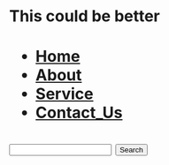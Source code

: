 <h1> This could be better <h1>

<!DOCTYPE html>

<head>
</head>

<body>
	<nav class="navbar background">
		<ul class="nav-list">
			<li><a href="#home">Home</a></li>
			<li><a href="#home">About</a></li>
			<li><a href="#home">Service</a></li>
			<li><a href="#home">Contact_Us</a></li>
		</ul>
		<div class="rightNav">
			<input type="text" name="search" id="search">
			<button class="btn btn-sm">Search</button>
		</div>
  </nav>

</body>

</html>
